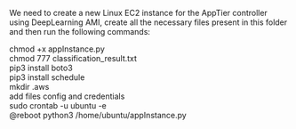 We need to create a new Linux EC2 instance for the AppTier controller using DeepLearning AMI, create all the necessary files present in this folder and then run the following commands:

chmod +x appInstance.py <br/>
chmod 777 classification_result.txt <br/>
pip3 install boto3 <br/>
pip3 install schedule <br/>
mkdir .aws <br/>
add files config and credentials <br/>
sudo crontab -u ubuntu -e <br/>
@reboot python3 /home/ubuntu/appInstance.py <br/>

